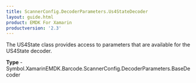 ```yaml
---
title: ScannerConfig.DecoderParameters.Us4StateDecoder
layout: guide.html
product: EMDK For Xamarin
productversion: '2.3'
---
```

The US4State class provides access to parameters that are available for the US4State decoder.

**Type** - Symbol.XamarinEMDK.Barcode.ScannerConfig.DecoderParameters.BaseDecoder







